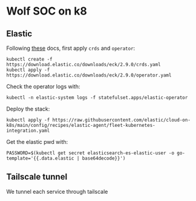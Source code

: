 # Wolf SOC on k8

## Elastic

Following [these](https://www.elastic.co/guide/en/cloud-on-k8s/current/k8s-deploy-eck.html) docs, first apply `crds` and `operator`:
```
kubectl create -f https://download.elastic.co/downloads/eck/2.9.0/crds.yaml 
kubectl apply -f https://download.elastic.co/downloads/eck/2.9.0/operator.yaml

```

Check the operator logs with:
```
kubectl -n elastic-system logs -f statefulset.apps/elastic-operator
```

Deploy the stack:
```
kubectl apply -f https://raw.githubusercontent.com/elastic/cloud-on-k8s/main/config/recipes/elastic-agent/fleet-kubernetes-integration.yaml
```

Get the elastic pwd with:
```
PASSWORD=$(kubectl get secret elasticsearch-es-elastic-user -o go-template='{{.data.elastic | base64decode}}')
```

## Tailscale tunnel

We tunnel each service through tailscale

